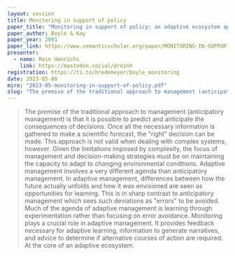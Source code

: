 ```yaml
---
layout: session
title: Monitoring in support of policy
paper_title: "Monitoring in support of policy: an adaptive ecosystem approach"
paper_author: Boyle & Kay
paper_year: 2001
paper_link: https://www.semanticscholar.org/paper/MONITORING-IN-SUPPORT-OF-POLICY%3A-AN-ADAPTIVE-Boyle-Kay/dada69803fbbfc2bb765c0f8af32e2351843080e
presenter:
  - name: Rein Henrichs
    link: https://mastodon.social/@reinh
registration: https://ti.to/bredemeyer/boyle_monitoring
date: 2023-05-08
miro: "2023-05-monitoring-in-support-of-policy.pdf"
slug: "The premise of the traditional approach to management (anticipatory management) is that it is possible to predict and anticipate the consequences of decisions. Once all the necessary information is gathered to make a scientific forecast, the 'right' decision can be made."
---
```


> The premise of the traditional approach to management (anticipatory management) is that it is possible to predict and anticipate the consequences of decisions. Once all the necessary information is gathered to make a scientific forecast, the "right" decision can be made.
> This approach is not valid when dealing with complex systems, however. Given the limitations imposed by complexity, the focus of management and decision-making strategies must be on maintaining the capacity to adapt to changing environmental conditions.
> Adaptive management involves a very different agenda than anticipatory management. In adaptive management, differences between how the future actually unfolds and how it was envisioned are seen as opportunities for learning. This is in sharp contrast to anticipatory management which sees such deviations as "errors" to be avoided.
> Much of the agenda of adaptive management is learning through experimentation rather than focusing on error avoidance. Monitoring plays a crucial role in adaptive management. It provides feedback necessary for adaptive learning, information to generate narratives, and advice to determine if alternative courses of action are required. At the core of an adaptive ecosystem.
